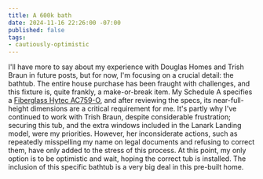 ```yaml
---
title: A 600k bath
date: 2024-11-16 22:26:00 -07:00
published: false
tags:
- cautiously-optimistic
---
```


I'll have more to say about my experience with Douglas Homes and Trish Braun in future posts, but for now, I'm focusing on a crucial detail: the bathtub.  The entire house purchase has been fraught with challenges, and this fixture is, quite frankly, a make-or-break item. My Schedule A specifies a [Fiberglass Hytec AC759-O](https://www.hytec.ca/product-detail/AC759?skuid=AC759-0), and after reviewing the specs, its near-full-height dimensions are a critical requirement for me.  It's partly why I've continued to work with Trish Braun, despite considerable frustration; securing this tub, and the extra windows included in the Lanark Landing model, were my priorities.  However, her inconsiderate actions, such as repeatedly misspelling my name on legal documents and refusing to correct them, have only added to the stress of this process.  At this point, my only option is to be optimistic and wait, hoping the correct tub is installed.  The inclusion of this specific bathtub is a very big deal in this pre-built home.
